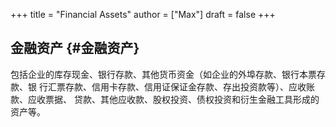 +++
title = "Financial Assets"
author = ["Max"]
draft = false
+++

## 金融资产 {#金融资产}

包括企业的库存现金、银行存款、其他货币资金（如企业的外埠存款、银行本票存款、银
行汇票存款、信用卡存款、信用证保证金存款、存出投资款等）、应收账款、应收票据、
贷款、其他应收款、股权投资、债权投资和衍生金融工具形成的资产等。

